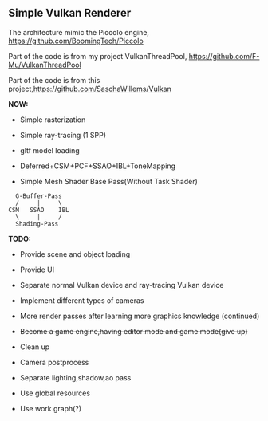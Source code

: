 ## Simple Vulkan Renderer

The architecture mimic the Piccolo engine, https://github.com/BoomingTech/Piccolo

Part of the code is from my project VulkanThreadPool, https://github.com/F-Mu/VulkanThreadPool

Part of the code is from this project,https://github.com/SaschaWillems/Vulkan

**NOW:**

+ Simple rasterization

+ Simple ray-tracing (1 SPP)

+ gltf model loading

+ Deferred+CSM+PCF+SSAO+IBL+ToneMapping

+ Simple Mesh Shader Base Pass(Without Task Shader)
```
  G-Buffer-Pass 
  /     |     \
CSM   SSAO    IBL
  \     |     /
  Shading-Pass
```
**TODO:**

+ Provide scene and object loading

+ Provide UI

+ Separate normal Vulkan device and ray-tracing Vulkan device

+ Implement different types of cameras 

+ More render passes after learning more graphics knowledge (continued)

+ ~~Become a game engine,having editor mode and game mode(give up)~~

+ Clean up

+ Camera postprocess

+ Separate lighting,shadow,ao pass

+ Use global resources

+ Use work graph(?)